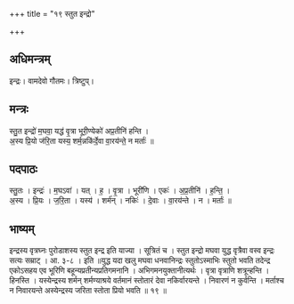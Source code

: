 +++
title = "१९ स्तुत इन्द्रो"

+++
## अधिमन्त्रम्
इन्द्रः। वामदेवो गौतमः। त्रिष्टुप्।

## मन्त्रः
स्तु॒त इन्द्रो॑ म॒घवा॒ यद्ध॑ वृ॒त्रा भूरी॒ण्येको॑ अप्र॒तीनि॑ हन्ति ।  
अ॒स्य प्रि॒यो ज॑रि॒ता यस्य॒ शर्म॒न्नकि॑र्दे॒वा वा॒रय॑न्ते॒ न मर्ताः॑ ॥

## पदपाठः
स्तु॒तः । इन्द्रः॑ । म॒घऽवा॑ । यत् । ह॒ । वृ॒त्रा । भूरी॑णि । एकः॑ । अ॒प्र॒तीनि॑ । ह॒न्ति॒ ।  
अ॒स्य । प्रि॒यः । ज॒रि॒ता । यस्य॑ । शर्म॑न् । नकिः॑ । दे॒वाः । वा॒रय॑न्ते । न । मर्ताः॑ ॥

## भाष्यम्
इन्द्रस्य वृत्रघ्नः पुरोडाशस्य स्तुत इन्द्र इति याज्या । सूत्रितं च । स्तुत इन्द्रो मघवा युद्ध वृत्रैवा वस्व इन्द्रः सत्यः सम्राट् । आ. ३-८ । इति ॥युद्ध यदा खलु मघवा धनवानिन्द्रः स्तुतोऽस्माभिः स्तुतो भवति तदेन्द्र एकोऽसहय एव भूरिणि बहून्यप्रतीन्यप्रतिगमनानि । अभिगमनयुक्तानीत्यर्थः । वृत्रा वृत्राणि शत्रून्हन्ति । हिनस्ति । यस्येन्द्रस्य शर्मन् शर्मण्याश्रये वर्तमानं स्तोतारं देवा नकिर्वारयन्ते । निवारणं न कुर्वन्ति । मर्ताश्च न निवारयन्ते अस्येन्द्रस्य जरिता स्तोता प्रियो भवति ॥ १९ ॥
